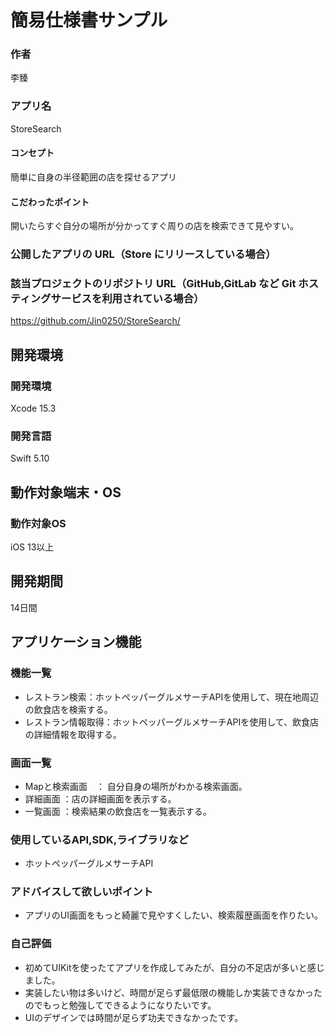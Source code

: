 
# 簡易仕様書サンプル

### 作者
李臻
### アプリ名
StoreSearch

#### コンセプト
簡単に自身の半径範囲の店を探せるアプリ


#### こだわったポイント
開いたらすぐ自分の場所が分かってすぐ周りの店を検索できて見やすい。

### 公開したアプリの URL（Store にリリースしている場合）


### 該当プロジェクトのリポジトリ URL（GitHub,GitLab など Git ホスティングサービスを利用されている場合）
https://github.com/Jin0250/StoreSearch/

## 開発環境
### 開発環境
Xcode 15.3

### 開発言語
Swift 5.10

## 動作対象端末・OS
### 動作対象OS
iOS 13以上

## 開発期間
14日間

## アプリケーション機能

### 機能一覧
- レストラン検索：ホットペッパーグルメサーチAPIを使用して、現在地周辺の飲食店を検索する。
- レストラン情報取得：ホットペッパーグルメサーチAPIを使用して、飲食店の詳細情報を取得する。

### 画面一覧
- Mapと検索画面　： 自分自身の場所がわかる検索画面。
- 詳細画面 ：店の詳細画面を表示する。
- 一覧画面 ：検索結果の飲食店を一覧表示する。

### 使用しているAPI,SDK,ライブラリなど
- ホットペッパーグルメサーチAPI

### アドバイスして欲しいポイント
- アプリのUI画面をもっと綺麗で見やすくしたい、検索履歴画面を作りたい。

### 自己評価
- 初めてUIKitを使ったてアプリを作成してみたが、自分の不足店が多いと感じました。
- 実装したい物は多いけど、時間が足らず最低限の機能しか実装できなかったのでもっと勉強してできるようになりたいです。
- UIのデザインでは時間が足らず功夫できなかったです。
